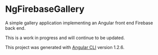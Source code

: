 # NgFirebaseGallery

A simple gallery application implementing an Angular front end Firebase back end.

This is a work in progress and will continue to be updated.

This project was generated with [Angular CLI](https://github.com/angular/angular-cli) version 1.2.6.
